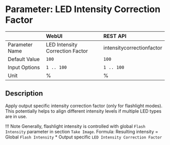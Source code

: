 # Parameter: LED Intensity Correction Factor

|                   | WebUI               | REST API
|:---               |:---                 |:----
| Parameter Name    | LED Intensity Correction Factor | intensitycorrectionfactor
| Default Value     | `100`               | `100`
| Input Options     | `1 .. 100`          | `1 .. 100`
| Unit              | %                   | %



## Description

Apply output specific intensity correction factor (only for flashlight modes). 
This potentially helps to align different intensity levels if multiple LED types are in use.


!!! Note
    Generally, flashlight intensity is controlled with global `Flash Intensity` parameter in 
    section `Take Image`. Formula: Resulting intensity = Global `Flash Intensity` * 
    Output specific `LED Intensity Correction Factor`